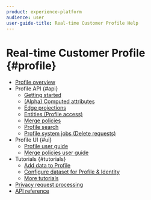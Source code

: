 ```yaml
---
product: experience-platform
audience: user
user-guide-title: Real-time Customer Profile Help
---
```


# Real-time Customer Profile {#profile}

* [Profile overview](home.md)
* Profile API {#api}
  * [Getting started](api/getting-started.md)
  * [(Alpha) Computed attributes](api/computed-attributes.md)
  * [Edge projections](api/edge-projections.md)
  * [Entities (Profile access)](api/entities.md)
  * [Merge policies](api/merge-policies.md)
  * [Profile search](api/profile-search.md)
  * [Profile system jobs (Delete requests)](api/profile-system-jobs.md)
* Profile UI {#ui}
  * [Profile user guide](ui/user-guide.md)
  * [Merge policies user guide](ui/merge-policies.md)
* Tutorials {#tutorials}
  * [Add data to Profile](tutorials/add-profile-data.md)
  * [Configure dataset for Profile & Identity](tutorials/dataset-configuration.md)
  * [More tutorials](https://docs.adobe.com/content/help/en/experience-platform/tutorials/home.html)
* [Privacy request processing](privacy.md)
* [API reference](https://www.adobe.io/apis/experienceplatform/home/api-reference.html#!acpdr/swagger-specs/real-time-customer-profile.yaml)